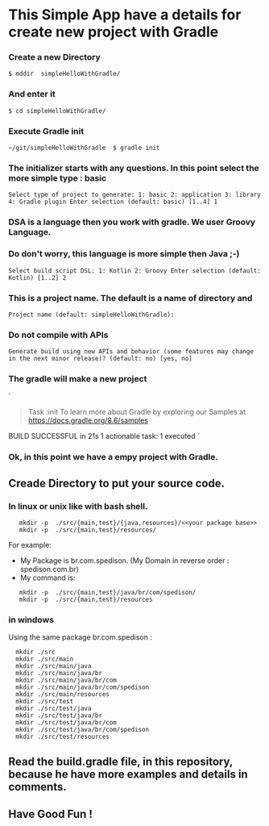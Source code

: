 # This Simple App have a details for create new project with Gradle

### Create a new Directory
`
$ mddir  simpleHelloWithGradle/
`

### And enter it
`
$ cd simpleHelloWithGradle/
`

### Execute Gradle init
`
 ~/git/simpleHelloWithGradle 
$ gradle init
`

### The initializer starts with any questions. In this point select the more simple type : basic
`
Select type of project to generate:
  1: basic
  2: application
  3: library
  4: Gradle plugin
Enter selection (default: basic) [1..4] 1
`

### DSA is a language then you work with gradle. We user Groovy Language.
### Do don't worry, this language is more simple then Java ;-)
`
   Select build script DSL:
     1: Kotlin
     2: Groovy
   Enter selection (default: Kotlin) [1..2] 2
`

### This is a project name. The default is a name of directory and
`
Project name (default: simpleHelloWithGradle): 
`

### Do not compile with APIs
`
Generate build using new APIs and behavior (some features may change in the next minor release)? (default: no) [yes, no] 
`

### The gradle will make a new project
`
   > Task :init
   To learn more about Gradle by exploring our Samples at https://docs.gradle.org/8.6/samples

   BUILD SUCCESSFUL in 21s
   1 actionable task: 1 executed
`

### Ok, in this point we have a empy project with Gradle.


## Creade Directory to put your source code.

### In linux or unix like with bash shell.
```
   mkdir -p  ./src/{main,test}/{java,resources}/<<your package base>>
   mkdir -p  ./src/{main,test}/resources/
```
For example: 
 * My Package is br.com.spedison. (My Domain in reverse order : spedison.com.br) 
 * My command is:
```
   mkdir -p  ./src/{main,test}/java/br/com/spedison/
   mkdir -p  ./src/{main,test}/resources
```

### in windows

Using the same package br.com.spedison :

```
  mkdir ./src
  mkdir ./src/main
  mkdir ./src/main/java
  mkdir ./src/main/java/br
  mkdir ./src/main/java/br/com
  mkdir ./src/main/java/br/com/spedison
  mkdir ./src/main/resources
  mkdir ./src/test
  mkdir ./src/test/java
  mkdir ./src/test/java/br
  mkdir ./src/test/java/br/com
  mkdir ./src/test/java/br/com/spedison
  mkdir ./src/test/resources
```

## Read the build.gradle file, in this repository, because he have more examples and details in comments.


## Have Good Fun !
